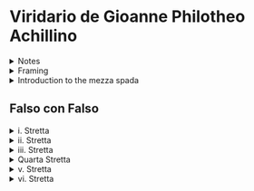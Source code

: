 # Viridario de Gioanne Philotheo Achillino

<details>
<summary>Notes</summary>
This is a work in progress English translation of the sword and buckler plays from Viridario de Gioanne Philotheo Achillino. I'm making use of my basic understanding of Italian, various online translation resources, and trying to infer some of the meaning behind some of the more linguistic flourishes in the original text.
If I get something wrong, or if you have a better translation or interpretation for anything included, feel free to submit an issue or a PR.

</details>

<details>
<summary>Framing</summary>

```
Doue e Franco e compagni il dir mimena,
Che ritrouor Chironne in un boschetto .
Chironne in vista i giudico gagliardi,
Per canto imbraccio il scudo, e prese i dardi.

Domandol nome il tutto gli narrórnoi
E come gli mandaua allui Mercurio
```

```
Doue and Franco and comrades reveal to me,
that Chironne was found in a grove.
With Chironne's insight, I judge them to be nimbly disposed of body,
and so covering well with the shield, and gripping the darts.
I inquired his name, they told me the tale, and how
Mercurio had commanded them to him.
```

This is how the story leads into the section on the sword lessons, establishing Chironne as the fencing instructor and the sons of Minos as the students.

</details>

<details>
<summary>
Introduction to the mezza spada
</summary>

```
Disse Chironne, io non faro soggiorno,
Ma ne l'imprese gravi mai non furio.
Voglio ciascun di voi far prima adorno
Nello schermireze, e fieui bono alcurio ,

Che quādo un homo ha grāde arte e possan
Il se puo dir che ogni altro al Modo auáza .
```

```
So says Chironne, I will not follow fashions,
so never undertake these grave matters with fury.
I wish for each of you to be first decent
in fencing, and be fierce, strong, and proud
As when one has good art and might,
they may learn these additional forms.
```

Achiallino states he won't follow the format used by other teachers, and instructs students to take this shit seriously and not to lose their temper.

He also states the plays should be used by a fencer with knowledge and confidence in Bolognese style fencing, which is clear from the lack of explanations of the basic cuts, guards, and terms throughout.

```
Piglia la spada in mano col brocchiero
Leggiadro col pie dritto va in traverso
Dal dritto lato tuo destro еe mainero
Accioche tu non par schermitor perso,
Passando per parer piu vago e fiero/
E far il gioco piu polyco e terso.
Tocca il brocchier col falso di la spada,
E la spada in guarda alta sa che vada.
```

```
Take the sword and buckler in hand
Step with your right foot traversing
to the right side in this manner
Additionally, so you aren't lost in fencing,
Pacing, in my opinion, is most elusive and proud,
and the play will be smooth and polished.
Touch the buckler to the false of the sword,
and your sword in high guard, as you go by.
```

A few important takeaways from this paragraph that Achillino feels are worth mentioning. We're instructed to stand in oblique right foot forward guards, and assured that learning tempo is both difficult and extremely important to polishing our fencing. We are also told to keep our sword in high guards when in presence, and guard the inside of our hand with the buckler.

```
Se dir volesse il gioco a parte a parter
I passi, i colpi, i tocchi, i falsi, i dritti,
lo vergarei ben piu di mille charte.
Basta i secreti grandi io tharro ditci
Quanti ne sono qualı in tutta larrer
Che questi sono stati mei profirti.
Vsanza e а far ire assalti in questo gioco,
Sel ne tocco uno ogniun torni al suo loco.
```

```
To teach the game piece by piece,
from the steps, the touches, the strikes, the false and the true.
I could write well over a thousand papers.
Sufficient great secrets I valiantly tell you.
Largely they are as the whole art.
that these situations you stand to benefit.
Use and do the three assaulti to this range,
with their touch each one accounts for their place
```

Achillino is reiterating he is not teaching from basics, but is teaching techniques at what is considered the cruicial distance in fencing.

The "three assaulti" refer to the long plays, or flourishes done from the _gioco largo_, though none are in this tretise, but we can assume they are common in the Bolognese tradition. Achillino instructs us to use these to reach the _mezza spada_, then switch to the appropriate technique based on the situation.

```
Le cose de importancia io voglio dire
Ardisco dir chio dico ogni secreto .
Giungendo a mezza spada nel schermire,
Starli in dui modi solo e consuero ,
Fil fallo con fil fallo puo aduenire ,
O fil dritto con dritro, hor giamo driero .
Ciascun eller puo agente e patiente.
Chi fie piu accorto e Maestro fia vincente .
```

```
The things of importance I desire to say:
I dare to tell you every secret
on coming to the half swords in fencing,
Standing in two fashions simple and common.
The false can come to the false,
or the dritto to the dritto, now already behind.
Either one can be the agent or the patient.
Whoever is more aware and masterful will be the victor
```

Finishing up the intro, Achillino tells us the mechanics of playing in the _mezza spada_. We can be crossed at the false edge or at the true edge. Either we or our opponent can act first as the agent, or counter that action as the patient. The last line indicates the most important thing is our situational awareness, which lets us know _which_ technique to employ, and second to be masterful, or practiced, to actually _use_ the techniques.

</details>

## Falso con Falso

<details>
	<summary>i. Stretta</summary>

### Agente

```
Se sei falso con falso a mezza spada
Voltagli un falso ne la destra tempia.
El tuo pe destro indieto presto vada
e tra un reverso spinto e sie botta empia.
Sel contra di tal stretta far ti aggrada
```

```
If you are falso on falso at the half sword,
You turn a falso to the right temple.
Quickly pass to your right hand,
and thrust a pushed reverso and it will strike wicked
if the counter of such a stretta pleases you.
```

I read this play as starting in _right coda lunga alta_, throwing a false edge cut to the opponent's face, and should they counter the cut strongly, using the energy from their parry to cut around to _guardia entrare_ on the right, and passing with the left foot to thrust.

Achillino specifies to "thrust a pushed reverso", which I have taken to mean a true edge push-cut with the palm down. Think a very small reverso tondo while extending the hands forward with the whole body behind it.

### Patiente

```
Voltando il falso che chi toglie stempia,
Va col pie dritto al suo dritco e un reverso
Tondo alla drita tempia i da a traverso.
```

```
As the turn of the falso that which distempers
Go with right foot to their right and a reverso
tondo to the right temple given across
```

As the agent turns the false edge to provoke a defensive reaction, step to their outside with the right foot and attack in preparation with a reverso tondo, which crosses back over the line to your right. To get the power required, weight your left foot with a hip turn while bringing the sword to reverse head guard, then strike the tondo while stepping into measure with the right foot and follow with a triangle step back to _right coda lunga alta_.

</details>

<details>
<summary>ii. Stretta</summary>

### Agente

```
Item essendo a mezza spada anchora
Managli un calcio al pettenecchio en questa
Passi il pie dritto dopo al stanco e allhora
Dagli un fendente dritto su la testa.
```

```
Similarly being at the half sword again.
Direct a kick to the privates for this
pass the right foot with the _stanco_ and at that time
strike them with a fendente dritto to the head
```

_stanco_ can be translated as tired, bored, exhausted, or standing. I read it as the non-dominant, or trailing foot.

We provoke with the falso while passing forward with our left foot, deliver the kick with the right foot, replace it behind to deliver a mandritto fendente.

### Patiente

```
Il contra e questo senza far dimora
Dandoti il calcio con la penna presta
Del brocchier dagli al schinco fortemente,
Tu pari il calcio, e quel non da il fendente.
```

```
The counter and this do without delay
Giving the kick with the _penna_ they supplied
of the buckler delivered to the shin bones strongly,
You parry the kick, and they can't give the fendente.
```

We strike the leg with the buckler as our opponent tries to kick us in the groin. A noble defense, which allows us to keep our sword free to either parry the fendente or, if it isn't thrown, to riposte.

</details>

<details>

<summary>iii. Stretta</summary>

### Agente

```
Se la stretta e col pie sinistro inanzi
Passa col destro e darli un falso fingi
Accio chel tuo nimico a ingegno avanzi.
La spada drieto al capo fa gli attingi
Fa chel pie manco tuo al suo dritto danzi
alla la fina stanca il capo i spingi
la man dritta gli ficca fra le cosse
trabaccaratti drieto se Hercul fosse.
```

```
You are crossed with left foot forward
Pass with right and deliver a falso feignt
for the purpose that your foe thinks they have the advantage.
The sword (back, behind, along) to the head they draw
make your left foot to their right dance
to as far as their left foot, thrust the head
the right arm and shove them
tumbling back if Hercul goes.
```

We throw a similar falso feight to stretta i. while passing obliquely to our right, expecting our opponent to begin throwing the reverso as the counter. If they draw their hand back to throw the blow, we step back in as far as their left leg, shoving their arm to their head.

### Patiente

```
Capo Tondo Contra
Il contra e questo quando il singe darti
Il falso non te movere a tal vista
Quando il getta la spada per ficcarti
Il capo alla lasina farai trista
sua vira se gran passo puoi tirarti
dopo al pie stanco il destro e fa tu invista
cioe in spada in armi poi un reverso mena.
ne puoi fallir che tu non gli dia pena.
```

```
Head tondo counter
The counter and this that it alone you strike
the falso not moving to such sight.
When they throw the sword to get you
the head to therein, make them mourn
their turn a great step can draw
with the left foot to the right and cover yourself,
rather, bring the sword to ready (then, future action) a reverso strike
you cannot fail when you are not given pain.
```

We deflect the provocation by going to reverse head guard, without moving our feet, and when the hand comes in to push our arm, we pull our left foot and body back and strike a reverso tondo. This is likely an oblique pass back.

</details>

<details>
<summary>Quarta Stretta</summary>

### Agente

```
Quarta Stretta
Item al volto/ cioe nel polso stanco
Fingi di dare un falso en questo fare
Lascia piover la spada in atto franco
Di molinetto e fa il pie stanco andare
Verso il suo destro e in cio non esser maco.
Anzi un reverso spinto babbi en menare
ne la sua tempia dritta. Al contra attendi,
Accioche anchor da questo te deffendi.
```

```
Fourth crossing
In the same way the turn / That is in pushed left
Feight of granting a falso this do
Let the sword fall freely down
of molinetto and do the left foot enter
towards their right and in that don't be (bruised?).
Also a pushed reverso (savage|with guile) to hit
in their right temple. The counter expected,
that another in this you defend.
```

Here, we perform a falso feight to their right temple, as above, in this case bringing our left foot obliquely to their right. Using the force of their parry, we perform a _molinetto_ to cut around to their outside, pushing our reverso to their head while covering the line, expecting the reverso as they pass back.

### Patiente

```
Contra
Quando il dimostrara il falso menare
serra la spada insieme col brocchiero.
Mentre chel passa col stanco per dare
a te in la tempia quel reverso fiero.
Il tuo pie stanco alquanto fa passare
dopo dal dritto e in tanto su mainiero
in acro guarda de intrar con un falso/
el suo reverso a lui non sera valso.
```

```
Counter
When they display the falso
clamp the sword together with buckler.
While that pass of left about to hit
at you in the temple with the proud reverso.
Your left leg (small quantity) passes
with somewhat right and in so many is (manageable / gentle)
in (a?to) guarda de intrare with a falso
their reverso will for then not will be fruitful
```

When the falso comes in, we parry in reverse head guard similarly. When they throw the reverso, expecting us to step back, we close the line with a standard shuffle forward into guardia de inrare, thrusting to the chest.

</details>

<details>

<summary>v. Stretta</summary>

### Agente

```
v. Stretta
Hor oltra tu farai di pugno voltà
Sopra la man di la sua spada dentro,
La man gli affondarai tu questa volta
E gli darai nel collo un falso dentro.
```

```
Fifth crossing
With forward movement you do a punch, turn
over the inside of the hand of their sword,
you plunge the hand with a turn
and strike them in the neck a falso inside.
```

We use the same false edge provocation, this time striking the hilt of our sword into the hilt of their sword, and thrusting our pommel to the inside of their arm to hook the wrist, pulling it down to our right hip in an arm bar, and throw a false edge cut to the inside of their neck.

### Patiente

```
Contra
ll contra quando il far del pugno volta,
Quādo il suo braccio dal tuo braccio e detro
Spingi il suo braccio alla tua stanca parte
Toccandol presto e larte inganna larte.
```

```
Counter
the counter when they do the punch turn,
when their arm goes to the inside of your arm
shoving their arm to your trailing side,
Touching (obligatory) quickly and the art decieves the art
```

As they come in to hook our hand, we rise to reverse head guard, passing with our left foot and hooking their wrist with our pommel to perform the same intent.

</details>

<details>
<summary>vi. Stretta</summary>

### Agente

```
vi. Stretta
Passa al suo dritto col tuo pie sinestro,
Col brocchier dagli in la man da la spada
E darli al collo un reverso sui destro.
```

```
Sixth crossing
Pass to their right with your left foot,
with buckler give them in the hand of the sword
and give them to the neck a reverso their right
```

Pass forwards with the left foot while pushing your buckler to their sword hand, possibly with a hilt strike to the sword (similar to v., but no intent to turn the hand and hook) and strike a reverso to the right side of their neck.

### Patiente

```
Contra
Se da questo deffenderte ti aggrada
Quando il fa il passo stanco fa del Maestro
Col taglio del brocchier non stare abbada
Ma dagli entro dal braccio e sera perso
Tal chel non ti potra dar del reverso.
```

```
Counter
If from this defence they advance on you
when they make the (non-dominant) pass of some master
with edge of the buckler not stay delayed
but strike them with the buckler and they will be lost
such that you prune the reverso.
```

Drive the buckler into their sword hand, which blocks the riverso, and riposting from below

<details>

<details>
<summary>vii. Stretta</summary>

### Agente

```
vii. Stretta.
ltem col franco pie passa al suo dritto
Di sotto in su fa un redoppio passando
Per il suo bracci e presto col pie dritto
Al suo sinestro va cossi passando
Da un falso al volto non al lato dritto .
```

```
Seventh crossing
(In the same way | Just like) with trailing foot passing to their right
For under in up do a redoppio going over
by their arm and quickly with right foot
to their left go to cut going over
of a falso to turn to the non dominant side.

```

As above, we step in with the left foot and deflect the sword with buckler and/or sword hilt. We can perform a rising ridoppio reverso as opposed to the descending reverso to the neck, anticipating the buckler strike, and turn a falso cut the left side of their head using the energy with a triangle step.

### Patiente

```
Contra
Lopposito e, mentre chel vien passando
Col pie stanco al redoppio se procaccia
Subito buttate in guarda di faccia.

Voltando il falso per darti alla testa
Butta il pie dritto dopo al stanco un passo
E nel passar fa che habbi la man presta
Dagli un mezzo mandritto con fracasso
Dentro al braccio de la spada e per questa
Botta sera de la vittoria casso .

Attendi ancho al seguēce io vuo insignarte
Il contra e pro pro e contra con bella arte .
```

```
Counter
The interruption and, while they come
with a trailing foot pass to redoppio, protect with
suddenly thrust into guarda di faccia.

Turning the falso to strike to testa
Push the right foot to their trailing foot a step
and pass when having the hand presented
strike them a mezzo mandritto with a crash
in the arm of the sword and with which
thrust would be the triumph (to cross out, to void)

Extend another following, I instruct you
the counter and well may you fare and counter with good art.
```

We go to guardia di faccia while striking their sword with our buckler, and as it turns to a false edge mandritto fendente, we step to their rear foot and cut a falso to testa to catch the falso, before exchanging to our buckler and cutting their forearm with a slice and thrusting a stoccatta as we leave.

</details>

<details>

<summary>viii. Stretta</summary>

### Agente

```
viii. Stretta
Inanzi colpie manco convienta essere
Quandol te caccia il braccio dal brocchiero
Dentro al tuo dritto e tu fa presto dessere
Dico fel passa il tuo gubico fiero
```

```
Eighth crossing
Before the left hand strike has converged
when they go to pursue with the arm of the buckler
inward to your right and you do the quick (leave, depart, quit)
to say if they pass to your elbow beat
```

The patient goes to parry our falso with their own. We quickly release a reverso from dente di cingaro with a mezza volta to our left foot.

### Patiente

```
Contra.
Fa in questo loco e saggio demostri essere,
Calca il tuo braccio dritto non leggiero
Sopra il suo stanco e nota quel chio vergo
Forza sera chello ti volui il tergo.
```

```
Counter
Do this in place and percieve the demonstrations you have done,
press your arm right not lightly
on their left and note when they turn
Strong bind you turn their back.
```

As they cut around from dente di cingaro, turn your falso into a reverso over their left leg, and should you bind, you will be able to push them with a superior structure.

</details>
